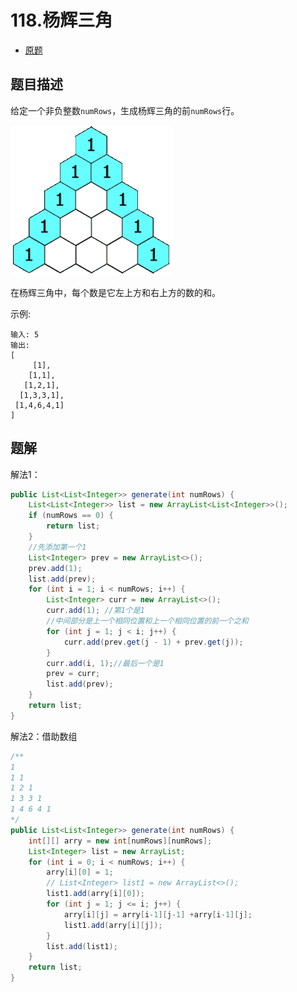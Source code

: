 # 118.杨辉三角

* [原题](https://leetcode-cn.com/problems/pascals-triangle)

## 题目描述

给定一个非负整数`numRows`，生成杨辉三角的前`numRows`行。

![](PascalTriangleAnimated2.gif)

在杨辉三角中，每个数是它左上方和右上方的数的和。

示例:

```
输入: 5
输出:
[
     [1],
    [1,1],
   [1,2,1],
  [1,3,3,1],
 [1,4,6,4,1]
]
```

## 题解

解法1：

```java
public List<List<Integer>> generate(int numRows) {
    List<List<Integer>> list = new ArrayList<List<Integer>>();
    if (numRows == 0) {
        return list;
    }
    //先添加第一个1
    List<Integer> prev = new ArrayList<>();
    prev.add(1);
    list.add(prev);
    for (int i = 1; i < numRows; i++) {
        List<Integer> curr = new ArrayList<>();
        curr.add(1); //第1个是1
        //中间部分是上一个相同位置和上一个相同位置的前一个之和
        for (int j = 1; j < i; j++) {
            curr.add(prev.get(j - 1) + prev.get(j));
        }
        curr.add(i, 1);//最后一个是1
        prev = curr;
        list.add(prev);
    }
    return list;
}
```

解法2：借助数组

```java
/**
1
1 1 
1 2 1
1 3 3 1
1 4 6 4 1
*/
public List<List<Integer>> generate(int numRows) {
    int[][] arry = new int[numRows][numRows];
    List<Integer> list = new ArrayList;
    for (int i = 0; i < numRows; i++) {
        arry[i][0] = 1;
        // List<Integer> list1 = new ArrayList<>();
        list1.add(arry[i][0]);
        for (int j = 1; j <= i; j++) {
            arry[i][j] = arry[i-1][j-1] +arry[i-1][j];
            list1.add(arry[i][j]);
        }
        list.add(list1);
    }
    return list;
}
```